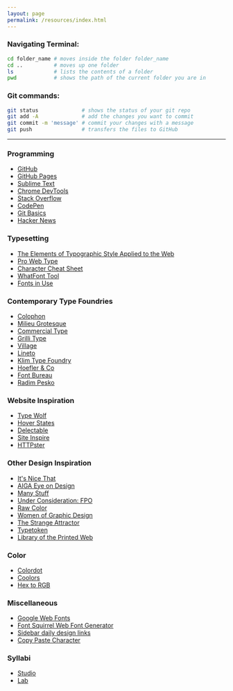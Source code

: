 ```yaml
---
layout: page
permalink: /resources/index.html
---
```


### Navigating Terminal:

```bash
cd folder_name # moves inside the folder folder_name
cd ..          # moves up one folder
ls             # lists the contents of a folder
pwd            # shows the path of the current folder you are in
```

### Git commands:

```bash
git status              # shows the status of your git repo
git add -A              # add the changes you want to commit
git commit -m 'message' # commit your changes with a message
git push                # transfers the files to GitHub
```

---

### Programming

- [GitHub](https://github.com/)
- [GitHub Pages](https://pages.github.com/)
- [Sublime Text](https://www.sublimetext.com/)
- [Chrome DevTools](https://developer.chrome.com/devtools)
- [Stack Overflow](http://stackoverflow.com/)
- [CodePen](http://codepen.io/)
- [Git Basics](http://rogerdudler.github.io/git-guide/)
- [Hacker News](https://news.ycombinator.com/)

### Typesetting

- [The Elements of Typographic Style Applied to the Web](http://webtypography.net/)
- [Pro Web Type](https://prowebtype.com/)
- [Character Cheat Sheet](https://www.typewolf.com/assets/typewolf_typography_cheatsheet.pdf)
- [WhatFont Tool](http://www.chengyinliu.com/whatfont.html)
- [Fonts in Use](http://fontsinuse.com/)

### Contemporary Type Foundries

- [Colophon](https://www.colophon-foundry.org/)
- [Milieu Grotesque](http://www.milieugrotesque.com/)
- [Commercial Type](https://commercialtype.com/)
- [Grilli Type](https://www.grillitype.com/)
- [Village](http://vllg.com/)
- [Lineto](https://lineto.com/)
- [Klim Type Foundry](https://klim.co.nz/)
- [Hoefler & Co](http://www.typography.com/)
- [Font Bureau](http://fontbureau.typenetwork.com/)
- [Radim Pesko](http://www.radimpesko.com/)

### Website Inspiration

- [Type Wolf](https://www.typewolf.com/)
- [Hover States](http://hoverstat.es/)
- [Delectable](http://www.ecogex.com/delectable/)
- [Site Inspire](https://www.siteinspire.com/)
- [HTTPster](https://httpster.net/2017/jan/)

### Other Design Inspiration

- [It's Nice That](http://www.itsnicethat.com/)
- [AIGA Eye on Design](https://eyeondesign.aiga.org/)
- [Many Stuff](http://www.manystuff.org/)
- [Under Consideration: FPO](http://www.underconsideration.com/fpo/)
- [Raw Color](http://www.rawcolor.nl/welcome/)
- [Women of Graphic Design](http://womenofgraphicdesign.org/)
- [The Strange Attractor](http://thestrangeattractor.net/)
- [Typetoken](http://www.typetoken.net/)
- [Library of the Printed Web](http://libraryoftheprintedweb.tumblr.com/)

### Color

- [Colordot](https://color.hailpixel.com/)
- [Coolors](https://coolors.co/)
- [Hex to RGB](http://www.webpagefx.com/web-design/hex-to-rgb/)

### Miscellaneous

- [Google Web Fonts](http://www.google.com/fonts)
- [Font Squirrel Web Font Generator](http://www.fontsquirrel.com/tools/webfont-generator)
- [Sidebar daily design links](http://sidebar.io/)
- [Copy Paste Character](http://www.copypastecharacter.com/)

### Syllabi

- [Studio](https://docs.google.com/document/d/1-LIN4FORlRYX5_45RADrhr3LfToIexXmyZGbMISJmYE)
- [Lab](https://docs.google.com/document/d/1gNgvpofgndUoILYK-CrLcgBZLtCq0qO_rVvKqQA0Q3I)
